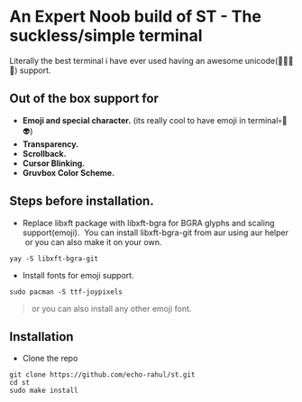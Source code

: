 # An Expert Noob build of ST - The suckless/simple terminal
Literally the best terminal i have ever used having an awesome unicode(🤣🙂😈👋) support.

## Out of the box support for 
- **Emoji and special character.** (its really cool to have emoji in terminal💀👹👽)
- **Transparency.**
- **Scrollback.**
- **Cursor Blinking.**
- **Gruvbox Color Scheme.**

## Steps before installation.
- Replace libxft package with libxft-bgra for BGRA glyphs and scaling support(emoji).
  You can install libxft-bgra-git from aur using aur helper
  or you can also make it on your own.
``````
yay -S libxft-bgra-git
``````
- Install fonts for emoji support.
``````
sudo pacman -S ttf-joypixels
``````
> or you can also install any other emoji font.

## Installation

- Clone the repo
````
git clone https://github.com/echo-rahul/st.git 
cd st
sudo make install
````

